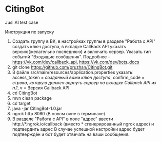 # CitingBot
Jusi AI test case

Инструкция по запуску
1. Создать группу в ВК, в настройках группы в разделе "Работа с API" создать ключ доступа, в вкладке CallBack API указать версию(желательно последнюю) и включить сервер.
Указать тип событий "Входящие сообщения".
Подробнее - https://vk.com/dev/callback_api, https://vk.com/dev/bots_docs
2. git clone https://github.com/pruzhan/CitingBot.git
3. В файле src/main/resources/application.properties указать:
access_token = *созданный вами ключ доступа*, confirm_code = *строка, которую должен вернуть сервер на вкладке Callback API из п.1*, v = Версия Callback API
4. cd CitingBot
5. mvn clean package
6. cd target
7. java -jar CitingBot-1.0.jar
8. ngrok http 8080 (В новом окне в терминале)
9. В разделе "Работа с API" в поле "адрес" ввести http://*.ngrok.io/callback (вместо * сгенерированный ngrok адрес) и подтвердить адрес
В случае успешной настройки адрес будет подтверждён и бот будет отвечать на ваши сообщения.
